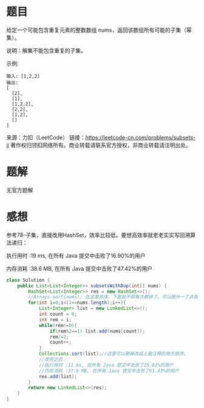 # 题目

给定一个可能包含重复元素的整数数组 nums，返回该数组所有可能的子集（幂集）。

说明：解集不能包含重复的子集。

示例:
~~~
输入: [1,2,2]
输出:
[
  [2],
  [1],
  [1,2,2],
  [2,2],
  [1,2],
  []
]
~~~
来源：力扣（LeetCode）
链接：https://leetcode-cn.com/problems/subsets-ii
著作权归领扣网络所有。商业转载请联系官方授权，非商业转载请注明出处。

# 题解

无官方题解

# 感想

参考78-子集，直接改用HashSet，效率比较低。要想高效率就老老实实写回溯算法递归：

执行用时 :19 ms, 在所有 Java 提交中击败了16.90%的用户

内存消耗 :38.6 MB, 在所有 Java 提交中击败了47.42%的用户

~~~java
class Solution {
    public List<List<Integer>> subsetsWithDup(int[] nums) {
        HashSet<List<Integer>> res = new HashSet<>();
        //Arrays.sort(nums); 在这里排序，下面就不用每次都排了。可以提升一丁点效率
        for(int i=0;i<(1<<nums.length);i++){
            List<Integer> list = new LinkedList<>();
            int count = 0;
            int rem = i;
            while(rem!=0){
                if(rem%2==1) list.add(nums[count]);
                rem/=2;
                count++;
            }
            Collections.sort(list);//这里可以删掉改成上面注释的地方排序。
            //改完之后：
            //执行用时 :11 ms, 在所有 Java 提交中击败了25.81%的用户
            //内存消耗 :37.9 MB, 在所有 Java 提交中击败了61.43%的用户
            res.add(list);
        }
        return new LinkedList<>(res);
    }
}
~~~

